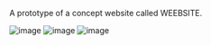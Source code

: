 A prototype of a concept website called WEEBSITE.

![image](https://github.com/user-attachments/assets/ca9af140-a154-4b85-8d58-3aa83feb32c2) ![image](https://github.com/user-attachments/assets/d02affad-fc9e-4a23-9782-275ee215c595)
![image](https://github.com/user-attachments/assets/1a156c18-2e3a-4a77-991e-924fc840b31b)


